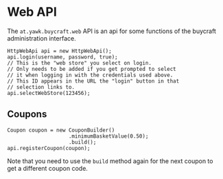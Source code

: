 Web API
=======

The `at.yawk.buycraft.web` API is an api for some functions of the buycraft administration interface.

```
HttpWebApi api = new HttpWebApi();
api.login(username, password, true);
// This is the "web store" you select on login.
// Only needs to be added if you get prompted to select
// it when logging in with the credentials used above.
// This ID appears in the URL the "login" button in that
// selection links to.
api.selectWebStore(123456);
```

Coupons
-------

```
Coupon coupon = new CouponBuilder()
                    .minimumBasketValue(0.50);
                    .build();
api.registerCoupon(coupon);
```

Note that you need to use the `build` method again for the next coupon to get a different coupon code.